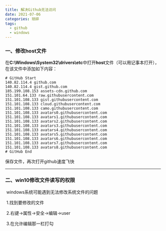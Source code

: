 ```yaml
---
title: 解决Github无法访问
date: 2021-07-06
categories: 琐碎
tags:
  - github	
  - windows
---
```




### 	一、修改host文件

​	在**C:\Windows\System32\drivers\etc**中打开**host**文件（可以用记事本打开），在该文件中添加如下内容：

```
# GitHub Start 
140.82.114.4 github.com
140.82.114.4 gist.github.com
185.199.108.153 assets-cdn.github.com
151.101.64.133 raw.githubusercontent.com
151.101.108.133 gist.githubusercontent.com
151.101.108.133 cloud.githubusercontent.com
151.101.108.133 camo.githubusercontent.com
151.101.108.133 avatars0.githubusercontent.com
151.101.108.133 avatars1.githubusercontent.com
151.101.108.133 avatars2.githubusercontent.com
151.101.108.133 avatars3.githubusercontent.com
151.101.108.133 avatars4.githubusercontent.com
151.101.108.133 avatars5.githubusercontent.com
151.101.108.133 avatars6.githubusercontent.com
151.101.108.133 avatars7.githubusercontent.com
151.101.108.133 avatars8.githubusercontent.com 
# GitHub End
```

保存文件，再次打开github速度飞快

<!--more-->

------



### 	二、win10修改文件读写的权限

​	windows系统可能遇到无法修改系统文件的问题

​	1.找到要修改的文件

​	2.右键→属性→安全→编辑→user

​	3.在允许编辑那一栏打勾
